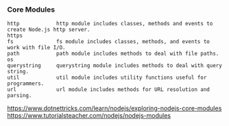 ### Core Modules

    http            http module includes classes, methods and events to create Node.js http server.
    https 
    fs              fs module includes classes, methods, and events to work with file I/O.
    path            path module includes methods to deal with file paths.
    os
    querystring     querystring module includes methods to deal with query string.
    util            util module includes utility functions useful for programmers.
    url             url module includes methods for URL resolution and parsing.

https://www.dotnettricks.com/learn/nodejs/exploring-nodejs-core-modules
https://www.tutorialsteacher.com/nodejs/nodejs-modules